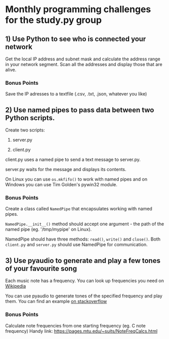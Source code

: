 # Monthly programming challenges for the study.py group

## 1) Use Python to see who is connected your network

Get the local IP address and subnet mask and calculate the address range in your network segment. Scan all the addresses and display those that are alive.

### Bonus Points

Save the IP adresses to a textfile (.csv, .txt, .json, whatever you like)


## 2) Use named pipes to pass data between two Python scripts.

Create two scripts:

1. server.py

2. client.py

client.py uses a named pipe to send a text message to server.py.

server.py waits for the message and displays its contents.

On Linux you can use `os.mkfifo()` to work with named pipes and on Windows you can use Tim Golden's pywin32 module.

### Bonus Points

Create a class called `NamedPipe` that encapsulates working with named pipes. 

`NamedPipe.__init__()` method should accept one argument - the path of the named pipe (eg. '/tmp/mypipe' on Linux).

NamedPipe should have three methods: `read()`, `write()` and `close()`. Both `client.py` and `server.py` should use NamedPipe for communication.


## 3) Use pyaudio to generate and play a few tones of your favourite song

Each music note has a frequency. You can look up frequencies you need on [Wikipedia](https://en.wikipedia.org/wiki/C_(musical_note))

You can use pyaudio to generate tones of the specified frequency and play them. You can find an example [on stackoverflow](https://stackoverflow.com/questions/8299303/generating-sine-wave-sound-in-python?rq=1)

### Bonus Points

Calculate note frequencies from one starting frequency (eg. C note frequency)
Handy link: https://pages.mtu.edu/~suits/NoteFreqCalcs.html
